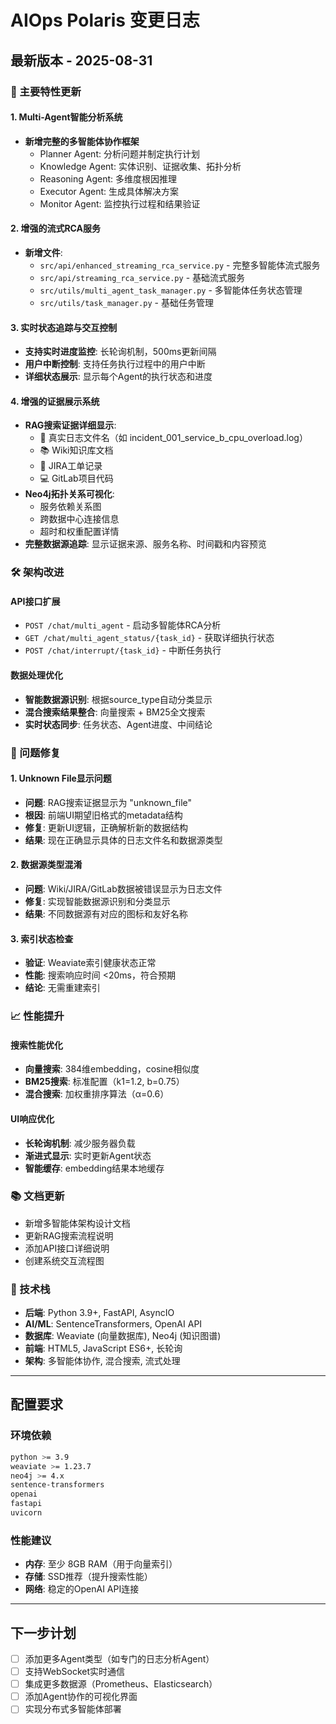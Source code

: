 # AIOps Polaris 变更日志

## 最新版本 - 2025-08-31

### 🎯 主要特性更新

#### 1. Multi-Agent智能分析系统
- **新增完整的多智能体协作框架**
  - Planner Agent: 分析问题并制定执行计划
  - Knowledge Agent: 实体识别、证据收集、拓扑分析
  - Reasoning Agent: 多维度根因推理
  - Executor Agent: 生成具体解决方案
  - Monitor Agent: 监控执行过程和结果验证

#### 2. 增强的流式RCA服务
- **新增文件**:
  - `src/api/enhanced_streaming_rca_service.py` - 完整多智能体流式服务
  - `src/api/streaming_rca_service.py` - 基础流式服务
  - `src/utils/multi_agent_task_manager.py` - 多智能体任务状态管理
  - `src/utils/task_manager.py` - 基础任务管理

#### 3. 实时状态追踪与交互控制
- **支持实时进度监控**: 长轮询机制，500ms更新间隔
- **用户中断控制**: 支持任务执行过程中的用户中断
- **详细状态展示**: 显示每个Agent的执行状态和进度

#### 4. 增强的证据展示系统
- **RAG搜索证据详细显示**:
  - 📄 真实日志文件名（如 incident_001_service_b_cpu_overload.log）
  - 📚 Wiki知识库文档
  - 🎫 JIRA工单记录
  - 💻 GitLab项目代码
- **Neo4j拓扑关系可视化**:
  - 服务依赖关系图
  - 跨数据中心连接信息
  - 超时和权重配置详情
- **完整数据源追踪**: 显示证据来源、服务名称、时间戳和内容预览

### 🛠️ 架构改进

#### API接口扩展
- `POST /chat/multi_agent` - 启动多智能体RCA分析
- `GET /chat/multi_agent_status/{task_id}` - 获取详细执行状态
- `POST /chat/interrupt/{task_id}` - 中断任务执行

#### 数据处理优化
- **智能数据源识别**: 根据source_type自动分类显示
- **混合搜索结果整合**: 向量搜索 + BM25全文搜索
- **实时状态同步**: 任务状态、Agent进度、中间结论

### 🐛 问题修复

#### 1. Unknown File显示问题
- **问题**: RAG搜索证据显示为 "unknown_file"
- **根因**: 前端UI期望旧格式的metadata结构
- **修复**: 更新UI逻辑，正确解析新的数据结构
- **结果**: 现在正确显示具体的日志文件名和数据源类型

#### 2. 数据源类型混淆
- **问题**: Wiki/JIRA/GitLab数据被错误显示为日志文件
- **修复**: 实现智能数据源识别和分类显示
- **结果**: 不同数据源有对应的图标和友好名称

#### 3. 索引状态检查
- **验证**: Weaviate索引健康状态正常
- **性能**: 搜索响应时间 <20ms，符合预期
- **结论**: 无需重建索引

### 📈 性能提升

#### 搜索性能优化
- **向量搜索**: 384维embedding，cosine相似度
- **BM25搜索**: 标准配置（k1=1.2, b=0.75）
- **混合搜索**: 加权重排序算法（α=0.6）

#### UI响应优化
- **长轮询机制**: 减少服务器负载
- **渐进式显示**: 实时更新Agent状态
- **智能缓存**: embedding结果本地缓存

### 📚 文档更新
- 新增多智能体架构设计文档
- 更新RAG搜索流程说明
- 添加API接口详细说明
- 创建系统交互流程图

### 🔧 技术栈
- **后端**: Python 3.9+, FastAPI, AsyncIO
- **AI/ML**: SentenceTransformers, OpenAI API
- **数据库**: Weaviate (向量数据库), Neo4j (知识图谱)
- **前端**: HTML5, JavaScript ES6+, 长轮询
- **架构**: 多智能体协作, 混合搜索, 流式处理

---

## 配置要求

### 环境依赖
```bash
python >= 3.9
weaviate >= 1.23.7
neo4j >= 4.x
sentence-transformers
openai
fastapi
uvicorn
```

### 性能建议
- **内存**: 至少 8GB RAM（用于向量索引）
- **存储**: SSD推荐（提升搜索性能）
- **网络**: 稳定的OpenAI API连接

---

## 下一步计划
- [ ] 添加更多Agent类型（如专门的日志分析Agent）
- [ ] 支持WebSocket实时通信
- [ ] 集成更多数据源（Prometheus、Elasticsearch）
- [ ] 添加Agent协作的可视化界面
- [ ] 实现分布式多智能体部署